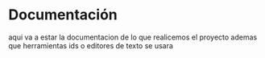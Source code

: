 # Documentación
aqui va a estar la documentacion de lo que realicemos el proyecto 
ademas que herramientas ids o editores de texto se usara 